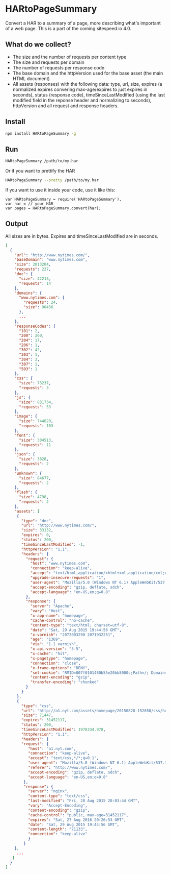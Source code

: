 # HARtoPageSummary
Convert a HAR to a summary of a page, more describing what's important of a web page. This is a part of the coming sitespeed.io 4.0.

## What do we collect?
 * The size and the number of requests per content type
 * The size and requests per domain
 * The number of requests per response code
 * The base domain and the httpVersion used for the base asset (the main HTML document)
 * All assets (responses) with the following data: type, url, size, expires (a normalized expires convering max-age/expires to just expires in seconds), status (response code), timeSinceLastModified (using the last modified field in the reponse header and normalizing to seconds), httpVersion and all request and response headers.

## Install
```bash
npm install HARtoPageSummary -g
```

## Run
```bash
HARtoPageSummary /path/to/my.har
```

Or if you want to prettify the HAR
```bash
HARtoPageSummary --pretty /path/to/my.har
```

If you want to use it inside your code, use it like this:
```node
var HARtoPageSummary = require('HARtoPageSummary'),
var har = // your HAR
var pages = HARtoPageSummary.convert(har);
```
## Output
All sizes are in bytes. Expires and timeSinceLastModified are in seconds.

```json
[
  {
    "url": "http://www.nytimes.com/",
    "baseDomain": "www.nytimes.com",
    "size": 2013204,
    "requests": 227,
    "doc": {
      "size": 42213,
      "requests": 14
    },
    "domains": {
      "www.nytimes.com": {
        "requests": 24,
        "size": 90436
      },
      ...
    },
    "responseCodes": {
      "101": 2,
      "200": 260,
      "204": 17,
      "206": 1,
      "302": 42,
      "303": 1,
      "304": 3,
      "307": 1,
      "503": 1
    },  
    "css": {
      "size": 73237,
      "requests": 3
    },
    "js": {
      "size": 831734,
      "requests": 53
    },
    "image": {
      "size": 744820,
      "requests": 103
    },
    "font": {
      "size": 304513,
      "requests": 11
    },
    "json": {
      "size": 3828,
      "requests": 2
    },
    "unknown": {
      "size": 84677,
      "requests": 2
    },
    "flash": {
      "size": 4798,
      "requests": 2
    },
    "assets": [
     {
       "type": "doc",
       "url": "http://www.nytimes.com/",
       "size": 33132,
       "expires": 0,
       "status": 200,
       "timeSinceLastModified": -1,
       "httpVersion": "1.1",
       "headers": {
         "request": {
           "host": "www.nytimes.com",
           "connection": "keep-alive",
           "accept": "text/html,application/xhtml+xml,application/xml;q=0.9,image/webp,*/*;q=0.8",
           "upgrade-insecure-requests": "1",
           "user-agent": "Mozilla/5.0 (Windows NT 6.1) AppleWebKit/537.36 (KHTML, like Gecko) Chrome/44.0.2403.157 Safari/537.36 PTST/231",
           "accept-encoding": "gzip, deflate, sdch",
           "accept-language": "en-US,en;q=0.8"
         },
         "response": {
           "server": "Apache",
           "vary": "Host",
           "x-app-name": "homepage",
           "cache-control": "no-cache",
           "content-type": "text/html; charset=utf-8",
           "date": "Sat, 29 Aug 2015 19:44:56 GMT",
           "x-varnish": "2072003290 2071932251",
           "age": "1369",
           "via": "1.1 varnish",
           "x-api-version": "5-5",
           "x-cache": "hit",
           "x-pagetype": "homepage",
           "connection": "close",
           "x-frame-options": "DENY",
           "set-cookie": "RMID=007f0101480b55e20bb8000c;Path=/; Domain=.nytimes.com;Expires=Sun, 28 Aug 2016 19:44:56 UTC",
           "content-encoding": "gzip",
           "transfer-encoding": "chunked"
         }
       }
     },
     {
       "type": "css",
       "url": "http://a1.nyt.com/assets/homepage/20150828-152658/css/homepage/styles.css",
       "size": 71447,
       "expires": 31452117,
       "status": 200,
       "timeSinceLastModified": 1978334.978,
       "httpVersion": "1.1",
       "headers": {
       "request": {
          "host": "a1.nyt.com",
          "connection": "keep-alive",
          "accept": "text/css,*/*;q=0.1",
          "user-agent": "Mozilla/5.0 (Windows NT 6.1) AppleWebKit/537.36 (KHTML, like Gecko) Chrome/44.0.2403.157 Safari/537.36 PTST/231",
          "referer": "http://www.nytimes.com/",
          "accept-encoding": "gzip, deflate, sdch",
          "accept-language": "en-US,en;q=0.8"
        },
        "response": {
          "server": "nginx",
          "content-type": "text/css",
          "last-modified": "Fri, 28 Aug 2015 20:03:44 GMT",
          "vary": "Accept-Encoding",
          "content-encoding": "gzip",
          "cache-control": "public, max-age=31452117",
          "expires": "Sat, 27 Aug 2016 20:26:53 GMT",
          "date": "Sat, 29 Aug 2015 19:44:56 GMT",
          "content-length": "71133",
          "connection": "keep-alive"
          }
        }
    },
     ...
   ]
  }
]

```
